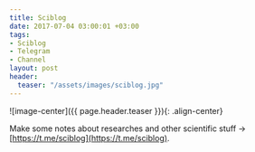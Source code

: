 ```yaml
---
title: Sciblog
date: 2017-07-04 03:00:01 +03:00
tags:
- Sciblog
- Telegram
- Channel
layout: post
header:
  teaser: "/assets/images/sciblog.jpg"
---
```


![image-center]({{ page.header.teaser }}){: .align-center}

Make some notes about researches and other scientific stuff -> [https://t.me/sciblog](https://t.me/sciblog).
